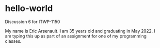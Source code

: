 # hello-world
Discussion 6 for ITWP-1150

My name is Eric Arsenault. I am 35 years old and graduating in May 2022. I am typing this up as part of an assignment for one of my programming classes.
